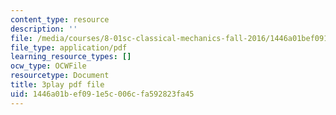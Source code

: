 ```yaml
---
content_type: resource
description: ''
file: /media/courses/8-01sc-classical-mechanics-fall-2016/1446a01bef091e5c006cfa592823fa45_WwvDJqtHNBU.pdf
file_type: application/pdf
learning_resource_types: []
ocw_type: OCWFile
resourcetype: Document
title: 3play pdf file
uid: 1446a01b-ef09-1e5c-006c-fa592823fa45
---
```

